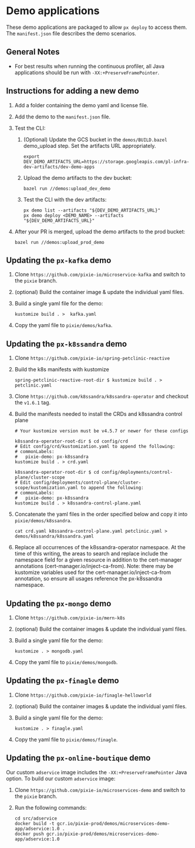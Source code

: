 # Demo applications

These demo applications are packaged to allow `px deploy` to access them. The `manifest.json`
file describes the demo scenarios.

## General Notes

- For best results when running the continuous profiler, all Java applications should be run with `-XX:+PreserveFramePointer`.

## Instructions for adding a new demo

1. Add a folder containing the demo yaml and license file.
2. Add the demo to the `manifest.json` file.
3. Test the CLI:
    1. (Optional) Update the GCS bucket in the `demos/BUILD.bazel` demo_upload step. Set the artifacts URL appropriately.

        ```shell
        export DEV_DEMO_ARTIFACTS_URL=https://storage.googleapis.com/pl-infra-dev-artifacts/dev-demo-apps
        ```

    2. Upload the demo artifacts to the dev bucket:

        ```shell
        bazel run //demos:upload_dev_demo
        ```

    3. Test the CLI with the dev artifacts:

        ```shell
        px demo list --artifacts "${DEV_DEMO_ARTIFACTS_URL}"
        px demo deploy <DEMO_NAME> --artifacts "${DEV_DEMO_ARTIFACTS_URL}"
        ```

4. After your PR is merged, upload the demo artifacts to the prod bucket:

    ```shell
    bazel run //demos:upload_prod_demo
    ```

## Updating the `px-kafka` demo

1. Clone `https://github.com/pixie-io/microservice-kafka` and switch to the `pixie` branch.

2. (optional) Build the container image & update the individual yaml files.

3. Build a single yaml file for the demo:

    ```shell
    kustomize build . >  kafka.yaml
    ```

4. Copy the yaml file to `pixie/demos/kafka`.

## Updating the `px-k8ssandra` demo

1. Clone `https://github.com/pixie-io/spring-petclinic-reactive`

2. Build the k8s manifests with kustomize

    ```shell
    spring-petclinic-reactive-root-dir $ kustomize build . > petclinic.yaml
    ```

3. Clone `https://github.com/k8ssandra/k8ssandra-operator` and checkout the `v1.6.1` tag.


4. Build the manifests needed to install the CRDs and k8ssandra control plane

    ```shell
    # Your kustomize version must be v4.5.7 or newer for these configs

    k8ssandra-operator-root-dir $ cd config/crd
    # Edit config/crd/kustomization.yaml to append the following:
    # commonLabels:
    #   pixie-demo: px-k8ssandra
    kustomize build . > crd.yaml

    k8ssandra-operator-root-dir $ cd config/deployments/control-plane/cluster-scope
    # Edit config/deployments/control-plane/cluster-scope/kustomization.yaml to append the following:
    # commonLabels:
    #   pixie-demo: px-k8ssandra
    kustomize build . > k8ssandra-control-plane.yaml
    ```

5. Concatenate the yaml files in the order specified below and copy it into `pixie/demos/k8ssandra`.

    ```shell
    cat crd.yaml k8ssandra-control-plane.yaml petclinic.yaml > demos/k8ssandra/k8ssandra.yaml
    ```

6. Replace all occurrences of the k8ssandra-operator namespace. At the time of this writing, the areas to search and replace include the namespace field for a given resource in addition to the cert-manager annotations (cert-manager.io/inject-ca-from). Note: there may be kustomize variables used for the cert-manager.io/inject-ca-from annotation, so ensure all usages reference the px-k8ssandra namespace.

## Updating the `px-mongo` demo

1. Clone `https://github.com/pixie-io/mern-k8s`

2. (optional) Build the container images & update the individual yaml files.

3. Build a single yaml file for the demo:

    ```shell
    kustomize . > mongodb.yaml
    ```

4. Copy the yaml file to `pixie/demos/mongodb`.

## Updating the `px-finagle` demo

1. Clone `https://github.com/pixie-io/finagle-helloworld`

2. (optional) Build the container images & update the individual yaml files.

3. Build a single yaml file for the demo:

    ```shell
    kustomize . > finagle.yaml
    ```

4. Copy the yaml file to `pixie/demos/finagle`.

## Updating the `px-online-boutique` demo

Our custom `adservice` image includes the `-XX:+PreserveFramePointer` Java option. To build our custom `adservice` image:

1. Clone `https://github.com/pixie-io/microservices-demo` and switch to the `pixie` branch.

2. Run the following commands:

    ```shell
    cd src/adservice
    docker build -t gcr.io/pixie-prod/demos/microservices-demo-app/adservice:1.0 .
    docker push gcr.io/pixie-prod/demos/microservices-demo-app/adservice:1.0
    ```
